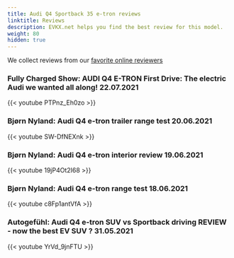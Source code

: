 ```yaml
---
title: Audi Q4 Sportback 35 e-tron reviews
linktitle: Reviews
description: EVKX.net helps you find the best review for this model. 
weight: 80
hidden: true
---
```

<object type="image/svg+xml" data="../modelnavigation.svg"></object>
We collect reviews from our [favorite online reviewers](/guides/evreviewers/)

### Fully Charged Show: AUDI Q4 E-TRON First Drive: The electric Audi we wanted all along! 22.07.2021

{{< youtube PTPnz_Eh0zo >}}

### Bjørn Nyland: Audi Q4 e-tron trailer range test 20.06.2021

{{< youtube SW-DfNEXnk >}}

### Bjørn Nyland: Audi Q4 e-tron interior review 19.06.2021

{{< youtube 19jP4Ot2I68 >}}

### Bjørn Nyland: Audi Q4 e-tron range test 18.06.2021

{{< youtube c8Fp1antVfA >}}

### Autogefühl: Audi Q4 e-tron SUV vs Sportback driving REVIEW - now the best EV SUV ? 31.05.2021

{{< youtube YrVd_9jnFTU >}}

